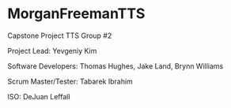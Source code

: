 # MorganFreemanTTS
Capstone Project TTS Group #2

Project Lead:
Yevgeniy Kim

Software Developers:
Thomas Hughes,
Jake Land,
Brynn Williams

Scrum Master/Tester:
Tabarek Ibrahim

ISO:
DeJuan Leffall
